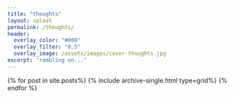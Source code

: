 ```yaml
---
title: "thoughts"
layout: splash
permalink: /thoughts/
header:
  overlay_color: "#000"
  overlay_filter: "0.5"
  overlay_image: /assets/images/cover-thoughts.jpg
excerpt: "rambling on..."
---
```


{% for post in site.posts%}
  {% include archive-single.html type=grid%}
{% endfor %}

